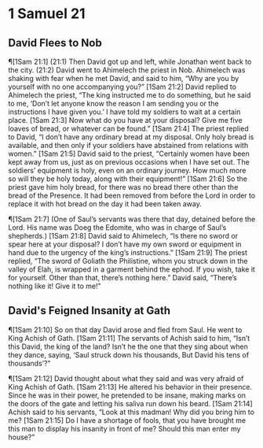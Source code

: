 # 1 Samuel 21

## David Flees to Nob
¶[1Sam 21:1] (21:1) Then David got up and left, while Jonathan went back to the city. (21:2) David went to Ahimelech the priest in Nob. Ahimelech was shaking with fear when he met David, and said to him, “Why are you by yourself with no one accompanying you?”
[1Sam 21:2] David replied to Ahimelech the priest, “The king instructed me to do something, but he said to me, ‘Don’t let anyone know the reason I am sending you or the instructions I have given you.’ I have told my soldiers to wait at a certain place.
[1Sam 21:3] Now what do you have at your disposal? Give me five loaves of bread, or whatever can be found.”
[1Sam 21:4] The priest replied to David, “I don’t have any ordinary bread at my disposal. Only holy bread is available, and then only if your soldiers have abstained from relations with women.”
[1Sam 21:5] David said to the priest, “Certainly women have been kept away from us, just as on previous occasions when I have set out. The soldiers’ equipment is holy, even on an ordinary journey. How much more so will they be holy today, along with their equipment!”
[1Sam 21:6] So the priest gave him holy bread, for there was no bread there other than the bread of the Presence. It had been removed from before the Lord in order to replace it with hot bread on the day it had been taken away.

¶[1Sam 21:7] (One of Saul’s servants was there that day, detained before the Lord. His name was Doeg the Edomite, who was in charge of Saul’s shepherds.)
[1Sam 21:8] David said to Ahimelech, “Is there no sword or spear here at your disposal? I don’t have my own sword or equipment in hand due to the urgency of the king’s instructions.”
[1Sam 21:9] The priest replied, “The sword of Goliath the Philistine, whom you struck down in the valley of Elah, is wrapped in a garment behind the ephod. If you wish, take it for yourself. Other than that, there’s nothing here.” David said, “There’s nothing like it! Give it to me!”

## David's Feigned Insanity at Gath
¶[1Sam 21:10] So on that day David arose and fled from Saul. He went to King Achish of Gath.
[1Sam 21:11] The servants of Achish said to him, “Isn’t this David, the king of the land? Isn’t he the one that they sing about when they dance, saying, ‘Saul struck down his thousands, But David his tens of thousands’?”

¶[1Sam 21:12] David thought about what they said and was very afraid of King Achish of Gath.
[1Sam 21:13] He altered his behavior in their presence. Since he was in their power, he pretended to be insane, making marks on the doors of the gate and letting his saliva run down his beard.
[1Sam 21:14] Achish said to his servants, “Look at this madman! Why did you bring him to me?
[1Sam 21:15] Do I have a shortage of fools, that you have brought me this man to display his insanity in front of me? Should this man enter my house?”
